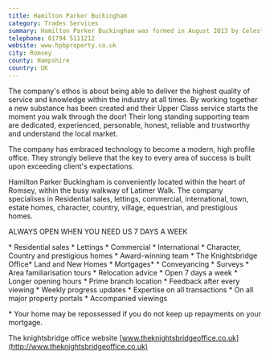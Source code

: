 ```yaml
---
title: Hamilton Parker Buckingham
category: Trades Services
summary: Hamilton Parker Buckingham was formed in August 2013 by Celeste Hamilton-Hannah and Craig Buckingham.
telephone: 01794 5111212
website: www.hpbproperty.co.uk
city: Romsey
county: Hampshire
country: UK
---
```

The company's ethos is about being able to deliver the highest quality of service and knowledge within the industry at all times. By working together a new substance has been created and their Upper Class service starts the moment you walk through the door! Their long standing supporting team are dedicated, experienced, personable, honest, reliable and trustworthy and understand the local market.

The company has embraced technology to become a modern, high profile office. They strongly believe that the key to every area of success is built upon exceeding client's expectations.

Hamilton Parker Buckingham is conveniently located within the heart of Romsey, within the busy walkway of Latimer Walk. The company specialises in Residential sales, lettings, commercial, international, town, estate homes, character, country, village, equestrian, and prestigious homes.

ALWAYS OPEN WHEN YOU NEED US 7 DAYS A WEEK

\* Residential sales \* Lettings \* Commercial \* International \* Character, Country and prestigious homes \* Award-winning team \* The Knightsbridge Office\* Land and New Homes \* Mortgages\* \* Conveyancing \* Surveys \* Area familiarisation tours \* Relocation advice \* Open 7 days a week \* Longer opening hours \* Prime branch location \* Feedback after every viewing \* Weekly progress updates \* Expertise on all transactions \* On all major property portals \* Accompanied viewings

\* Your home may be repossessed if you do not keep up repayments on your mortgage.

The knightsbridge office website [www.theknightsbridgeoffice.co.uk](http://www.theknightsbridgeoffice.co.uk)
